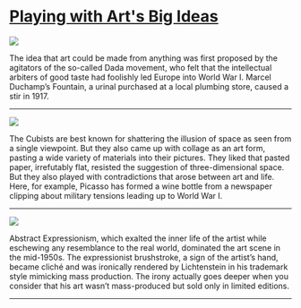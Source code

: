 # [Playing with Art's Big Ideas](http://artstories.artsmia.org/#/stories/1103)

![](http://cdn.dx.artsmia.org/thumbs/tn_null.jpg)

The idea that art could be made from anything was first proposed by the agitators of the so-called Dada movement, who felt that the intellectual arbiters of good taste had foolishly led Europe into World War I. Marcel Duchamp’s Fountain, a urinal purchased at a local plumbing store, caused a stir in 1917.

---

![](http://cdn.dx.artsmia.org/thumbs/tn_null.jpg)

The Cubists are best known for shattering the illusion of space as seen from a single viewpoint. But they also came up with collage as an art form, pasting a wide variety of materials into their pictures. They liked that pasted paper, irrefutably flat, resisted the suggestion of three-dimensional space. But they also played with contradictions that arose between art and life. Here, for example, Picasso has formed a wine bottle from a newspaper clipping about military tensions leading up to World War I.

---

![](http://cdn.dx.artsmia.org/thumbs/tn_null.jpg)

Abstract Expressionism, which exalted the inner life of the artist while eschewing any resemblance to the real world, dominated the art scene in the mid-1950s. The expressionist brushstroke, a sign of the artist’s hand, became cliché and was ironically rendered by Lichtenstein in his trademark style mimicking mass production. The irony actually goes deeper when you consider that his art wasn’t mass-produced but sold only in limited editions.

---
